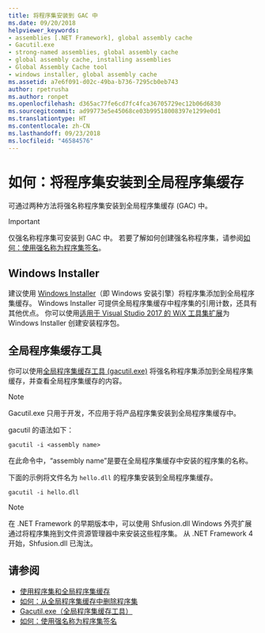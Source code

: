 ```yaml
---
title: 将程序集安装到 GAC 中
ms.date: 09/20/2018
helpviewer_keywords:
- assemblies [.NET Framework], global assembly cache
- Gacutil.exe
- strong-named assemblies, global assembly cache
- global assembly cache, installing assemblies
- Global Assembly Cache tool
- windows installer, global assembly cache
ms.assetid: a7e6f091-d02c-49ba-b736-7295cb0eb743
author: rpetrusha
ms.author: ronpet
ms.openlocfilehash: d365ac77fe6cd7fc4fca36705729ec12b06d6830
ms.sourcegitcommit: ad99773e5e45068ce03b99518008397e1299e0d1
ms.translationtype: HT
ms.contentlocale: zh-CN
ms.lasthandoff: 09/23/2018
ms.locfileid: "46584576"
---
```

# <a name="how-to-install-an-assembly-into-the-global-assembly-cache"></a>如何：将程序集安装到全局程序集缓存

可通过两种方法将强名称程序集安装到全局程序集缓存 (GAC) 中。

> [!IMPORTANT]
> 仅强名称程序集可安装到 GAC 中。 若要了解如何创建强名称程序集，请参阅[如何：使用强名称为程序集签名](how-to-sign-an-assembly-with-a-strong-name.md)。

## <a name="windows-installer"></a>Windows Installer

建议使用 [Windows Installer](/windows/desktop/Msi/installation-of-assemblies-to-the-global-assembly-cache)（即 Windows 安装引擎）将程序集添加到全局程序集缓存。 Windows Installer 可提供全局程序集缓存中程序集的引用计数，还具有其他优点。 你可以使用[适用于 Visual Studio 2017 的 WiX 工具集扩展](https://marketplace.visualstudio.com/items?itemName=RobMensching.WixToolsetVisualStudio2017Extension)为 Windows Installer 创建安装程序包。

## <a name="global-assembly-cache-tool"></a>全局程序集缓存工具

你可以使用[全局程序集缓存工具 (gacutil.exe)](../tools/gacutil-exe-gac-tool.md) 将强名称程序集添加到全局程序集缓存，并查看全局程序集缓存的内容。

   > [!NOTE]
   > Gacutil.exe 只用于开发，不应用于将产品程序集安装到全局程序集缓存中。

gacutil 的语法如下：

```shell
gacutil -i <assembly name>
```

在此命令中，“assembly name”是要在全局程序集缓存中安装的程序集的名称。

下面的示例将文件名为 `hello.dll` 的程序集安装到全局程序集缓存。

```shell
gacutil -i hello.dll
```

> [!NOTE]
> 在 .NET Framework 的早期版本中，可以使用 Shfusion.dll Windows 外壳扩展通过将程序集拖到文件资源管理器中来安装这些程序集。 从 .NET Framework 4 开始，Shfusion.dll 已淘汰。

## <a name="see-also"></a>请参阅

- [使用程序集和全局程序集缓存](working-with-assemblies-and-the-gac.md)
- [如何：从全局程序集缓存中删除程序集](how-to-remove-an-assembly-from-the-gac.md)
- [Gacutil.exe（全局程序集缓存工具）](../tools/gacutil-exe-gac-tool.md)
- [如何：使用强名称为程序集签名](how-to-sign-an-assembly-with-a-strong-name.md)